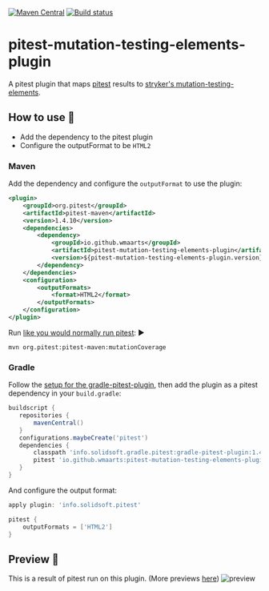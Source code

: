 [![Maven Central](https://img.shields.io/maven-central/v/io.github.wmaarts/pitest-mutation-testing-elements-plugin.svg?color=brightgreen&label=Maven%20Central)](https://search.maven.org/artifact/io.github.wmaarts/pitest-mutation-testing-elements-plugin)
[![Build status](https://github.com/wmaarts/pitest-mutation-testing-elements-plugin/workflows/CI/badge.svg)](https://github.com/wmaarts/pitest-mutation-testing-elements-plugin/actions)

# pitest-mutation-testing-elements-plugin

A pitest plugin that maps [pitest](https://github.com/hcoles/pitest) results to [stryker's mutation-testing-elements](https://github.com/stryker-mutator/mutation-testing-elements/tree/master/packages/report-schema).

## How to use 💁

- Add the dependency to the pitest plugin
- Configure the outputFormat to be `HTML2`

### Maven

Add the dependency and configure the `outputFormat` to use the plugin:

```xml
<plugin>
    <groupId>org.pitest</groupId>
    <artifactId>pitest-maven</artifactId>
    <version>1.4.10</version>
    <dependencies>
        <dependency>
            <groupId>io.github.wmaarts</groupId>
            <artifactId>pitest-mutation-testing-elements-plugin</artifactId>
            <version>${pitest-mutation-testing-elements-plugin.version}</version>
        </dependency>
    </dependencies>
    <configuration>
        <outputFormats>
            <format>HTML2</format>
        </outputFormats>
    </configuration>
</plugin>
```

Run [like you would normally run pitest](http://pitest.org/quickstart/maven/): ▶

```shell
mvn org.pitest:pitest-maven:mutationCoverage
```

### Gradle

Follow the [setup for the gradle-pitest-plugin](https://gradle-pitest-plugin.solidsoft.info/#pit-test-plugins-support), then add the plugin as a pitest dependency in your `build.gradle`:

```gradle
buildscript {
   repositories {
       mavenCentral()
   }
   configurations.maybeCreate('pitest')
   dependencies {
       classpath 'info.solidsoft.gradle.pitest:gradle-pitest-plugin:1.4.7'
       pitest 'io.github.wmaarts:pitest-mutation-testing-elements-plugin:${pluginVersion}'
   }
}
```

And configure the output format:

```gradle
apply plugin: 'info.solidsoft.pitest'

pitest {
    outputFormats = ['HTML2']
}
```

## Preview 🔮

This is a result of pitest run on this plugin. (More previews [here](https://github.com/stryker-mutator/mutation-testing-elements/tree/master/packages/elements#mutation-testing-elements))
![preview](https://i.imgur.com/tKp346S.png)
